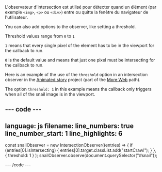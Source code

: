 L'observateur d'intersection est utilisé pour détecter quand un élément (par exemple `<img>`, `<p>` ou `<div>`) entre ou quitte la fenêtre du navigateur de l'utilisateur.

You can also add options to the observer, like setting a threshold.

Threshold values range from `0` to `1`

`1` means that every single pixel of the element has to be in the viewport for the callback to run.

`0` is the default value and means that just one pixel must be intersecting for the callback to run.

Here is an example of the use of the `threshold` option in an intersection observer in the [Animated story](https://projects.raspberrypi.org/en/projects/animated-story) project (part of the [More Web](https://projects.raspberrypi.org/en/raspberrypi/more-web) path).

The option `threshold: 1` in this example means the callback only triggers when all of the snail image is in the viewport.

## --- code ---

language: js
filename:
line_numbers: true
line_number_start: 1
line_highlights: 6
-------------------------------------------------------

const snailObserver = new IntersectionObserver((entries) => {
if (entries[0].isIntersecting) {
entries[0].target.classList.add("startCrawl");
}
},
{ threshold: 1 }
);
snailObserver.observe(document.querySelector("#snail"));

\--- /code ---
